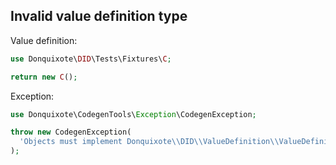## Invalid value definition type

Value definition:

```php
use Donquixote\DID\Tests\Fixtures\C;

return new C(); 
```

Exception:

```php
use Donquixote\CodegenTools\Exception\CodegenException;

throw new CodegenException(
  'Objects must implement Donquixote\\DID\\ValueDefinition\\ValueDefinitionInterface. Found Donquixote\\DID\\Tests\\Fixtures\\C object.',
);
```

